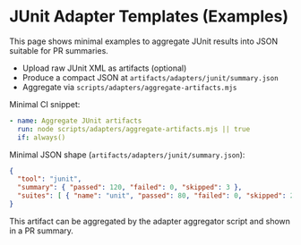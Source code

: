 # JUnit Adapter Templates (Examples)

This page shows minimal examples to aggregate JUnit results into JSON suitable for PR summaries.

- Upload raw JUnit XML as artifacts (optional)
- Produce a compact JSON at `artifacts/adapters/junit/summary.json`
- Aggregate via `scripts/adapters/aggregate-artifacts.mjs`

Minimal CI snippet:
```yaml
- name: Aggregate JUnit artifacts
  run: node scripts/adapters/aggregate-artifacts.mjs || true
  if: always()
```

Minimal JSON shape (`artifacts/adapters/junit/summary.json`):
```json
{
  "tool": "junit",
  "summary": { "passed": 120, "failed": 0, "skipped": 3 },
  "suites": [ { "name": "unit", "passed": 80, "failed": 0, "skipped": 2 } ]
}
```

This artifact can be aggregated by the adapter aggregator script and shown in a PR summary.
